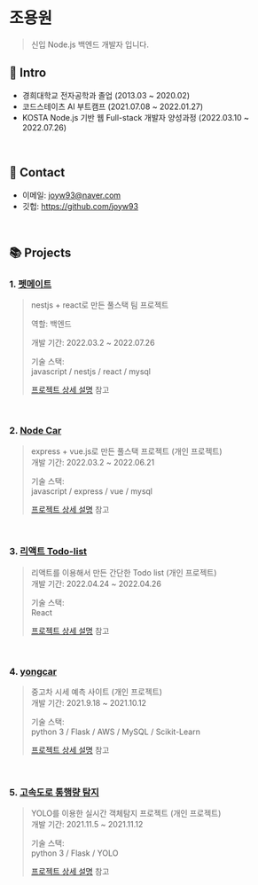 # 조용원
> 신입 Node.js 백엔드 개발자 입니다.

## :pushpin: Intro
- 경희대학교 전자공학과 졸업 (2013.03 ~ 2020.02)
- 코드스테이츠 AI 부트캠프 (2021.07.08 ~ 2022.01.27)
- KOSTA Node.js 기반 웹 Full-stack 개발자 양성과정 (2022.03.10 ~ 2022.07.26)

</br>

## 📧 Contact
- 이메일: joyw93@naver.com
- 깃헙: https://github.com/joyw93

</br>

## 📚 Projects

### 1. [펫메이트](https://github.com/joyw93/pet-mate)
>nestjs + react로 만든 풀스택 팀 프로젝트
>
>역할: 백엔드
>
>개발 기간: 2022.03.2 ~ 2022.07.26
>  
>기술 스택:  
>javascript / nestjs / react / mysql
>  
>[프로젝트 상세 설명](https://github.com/joyw93/pet-mate) 참고

</br>

### 2. [Node Car](https://github.com/joyw93/cocoding)
>express + vue.js로 만든 풀스택 프로젝트 (개인 프로젝트)  
>개발 기간: 2022.03.2 ~ 2022.06.21
>  
>기술 스택:  
>javascript / express / vue / mysql
>  
>[프로젝트 상세 설명](https://github.com/joyw93/cocoding) 참고

</br>

### 3. [리액트 Todo-list](https://github.com/joyw93/react-Todolist)
>리액트를 이용해서 만든 간단한 Todo list (개인 프로젝트)  
>개발 기간: 2022.04.24 ~ 2022.04.26  
>  
>기술 스택:  
>React
>  
>[프로젝트 상세 설명](https://github.com/joyw93/react-Todolist) 참고

</br>

### 4. [yongcar](https://github.com/joyw93/yongcar)
>중고차 시세 예측 사이트 (개인 프로젝트)  
>개발 기간: 2021.9.18 ~ 2021.10.12  
>  
>기술 스택:  
>python 3 / Flask / AWS / MySQL / Scikit-Learn
>  
>[프로젝트 상세 설명](https://github.com/joyw93/yongcar) 참고

</br>

### 5. [고속도로 통행량 탐지](https://github.com/joyw93/cctv_project)
>YOLO를 이용한 실시간 객체탐지 프로젝트 (개인 프로젝트)  
>개발 기간: 2021.11.5 ~ 2021.11.12  
>  
>기술 스택:  
>python 3 / Flask  / YOLO 
>  
>[프로젝트 상세 설명](https://github.com/joyw93/cctv_project) 참고


</br>



